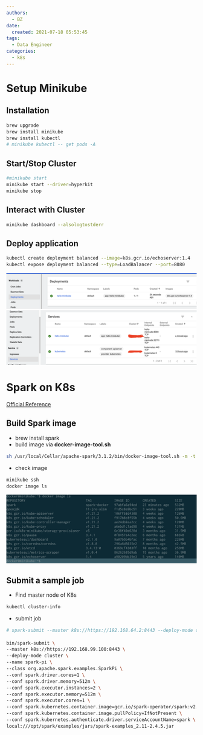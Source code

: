 ```yaml
---
authors:
  - BZ
date: 
  created: 2021-07-18 05:53:45
tags:
  - Data Engineer
categories: 
  - k8s
---
```

# Setup Minikube
<!-- more -->
## Installation 
```bash
brew upgrade 
brew install minikube
brew install kubectl
# minikube kubectl -- get pods -A
```

## Start/Stop Cluster
```bash
#minikube start
minikube start --driver=hyperkit
minikube stop
```

## Interact with Cluster
```bash
minikube dashboard --alsologtostderr
```

## Deploy application
```bash
kubectl create deployment balanced --image=k8s.gcr.io/echoserver:1.4  
kubectl expose deployment balanced --type=LoadBalancer --port=8080
```
![](../assets/images/minikube_deployment.png "deployment")
![](../assets/images/minikube_port.png "service")

# Spark on K8s
[Official Reference](https://spark.apache.org/docs/latest/running-on-kubernetes.html)

## Build Spark image
- brew install spark
- build image via **docker-image-tool.sh**
```bash
sh /usr/local/Cellar/apache-spark/3.1.2/bin/docker-image-tool.sh -m -t spark-docker build
```
- check image
```bash
minikube ssh
docker image ls
```
![](../assets/images/minikube_docker.png "docker image")


## Submit a sample job
- Find master node of K8s
```bash
kubectl cluster-info
```
- submit job
```bash
# spark-submit --master k8s://https://192.168.64.2:8443 --deploy-mode cluster --name spark-pi --class org.apache.spark.examples.SparkPi --conf spark.executor.instances=3 --conf spark.kubernetes.container.image=gcr.io/spark-operator/spark:v2.4.5 --conf spark.kubernetes.namespace=default local:///usr/local/opt/apache-spark/libexec/examples/jars/spark-examples_2.12-2.4.5.jar

bin/spark-submit \
--master k8s://https://192.168.99.100:8443 \
--deploy-mode cluster \
--name spark-pi \
--class org.apache.spark.examples.SparkPi \
--conf spark.driver.cores=1 \
--conf spark.driver.memory=512m \
--conf spark.executor.instances=2 \
--conf spark.executor.memory=512m \
--conf spark.executor.cores=1 \
--conf spark.kubernetes.container.image=gcr.io/spark-operator/spark:v2.4.5 \
--conf spark.kubernetes.container.image.pullPolicy=IfNotPresent \
--conf spark.kubernetes.authenticate.driver.serviceAccountName=spark \
local:///opt/spark/examples/jars/spark-examples_2.11-2.4.5.jar
```
